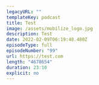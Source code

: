 ```yaml
---
legacyURL: ""
templateKey: podcast
title: Test
image: /assets/mobilize_logo.jpg
description: Test
date: 2022-02-09T06:19:48.480Z
episodeType: full
episodeNumber: "99"
url: https://test.com
length: "4678654"
duration: 23:10
explicit: no
---
```

